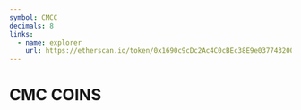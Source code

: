 ```yaml
---
symbol: CMCC
decimals: 8
links:
  - name: explorer
    url: https://etherscan.io/token/0x1690c9cDc2Ac4C0cBEc38E9e03774320071550eC
---
```


# CMC COINS
